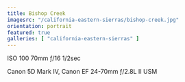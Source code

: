 ```yaml
---
title: Bishop Creek
imagesrc: "/california-eastern-sierras/bishop-creek.jpg"
orientation: portrait
featured: true
galleries: [ "california-eastern-sierras" ]
---
```


ISO 100 70mm ƒ/16 1/2sec

Canon 5D Mark IV, Canon EF 24-70mm ƒ/2.8L II USM
